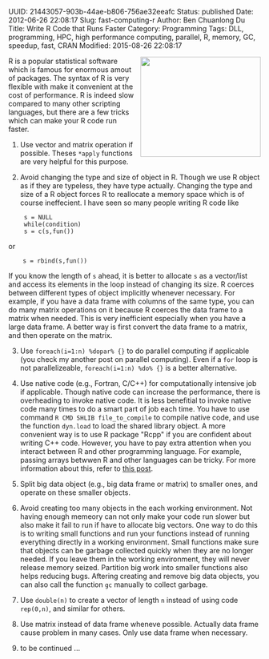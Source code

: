 UUID: 21443057-903b-44ae-b806-756ae32eeafc
Status: published
Date: 2012-06-26 22:08:17
Slug: fast-computing-r
Author: Ben Chuanlong Du
Title: Write R Code that Runs Faster
Category: Programming
Tags: DLL, programming, HPC, high performance computing, parallel, R, memory, GC, speedup, fast, CRAN
Modified: 2015-08-26 22:08:17

<img src="http://dclong.github.io/media/r/run-fast.jpg" height="200" width="240" align="right"/>

R is a popular statistical software which is famous for enormous amout of
packages. The syntax of R is very flexible with make it convenient at the cost
of performance. R is indeed slow compared to many other scripting languages, but
there are a few tricks which can make your R code run faster.

1. Use vector and matrix operation if possible. Theses `*apply` functions
are very helpful for this purpose.

2. Avoid changing the type and size of object in R. Though we use R object
as if they are typeless, they have type actually. Changing the type and size
of a R object forces R to reallocate a memory space which is of course
ineffecient. I have seen so many people writing R code like 

        s = NULL
        while(condition)    
        s = c(s,fun())

or

        s = rbind(s,fun())

If you know the length of `s` ahead, it is better to allocate `s` as a
vector/list and access its elements in the loop instead of changing its
size. R coerces between different types of object implicitly whenever necessary.
For example, if you have a data frame with columns of the same type, 
you can do many matrix operations on it because R coerces the data frame to 
a matrix when needed. This is very inefficient especially when you have a large 
data frame. A better way is first convert the data frame to a matrix,
and then operate on the matrix. 

3. Use `foreach(i=1:n) %dopar% {}` to do parallel computing if applicable
(you check my another post on parallel computing). Even if a `for` loop is
not parallelizeable, `foreach(i=1:n) %do% {}` is a better alternative. 

4. Use native code (e.g., Fortran, C/C++) for computationally intensive job if applicable. 
Though native code can increase the performance, there is overheading to invoke native code. 
It is less benefitial to invoke native code many times to do a smart part of job each time. 
You have to use command `R CMD SHLIB file_to_compile` to compile native code, 
and use the function `dyn.load` to load the shared library object. 
A more convenient way is to use R package "Rcpp" if you are confident about writing C++ code. 
However, you have to pay extra attention when you interact between R and other programming language. 
For example, passing arrays betwwen R and other languages can be tricky. 
For more information about this, refer to [this post](http://dclong.github.io/en/2012/05/r-interface-other-languages/).    

5. Split big data object (e.g., big data frame or matrix) to smaller ones,
and operate on these smaller objects.

6. Avoid creating too many objects in the each working environment. Not having
enough memeory can not only make your code run slower but also make it fail
to run if have to allocate big vectors. One way to do this is to writing
small functions and run your functions instead of running everything
directly in a working environment. Small functions make sure that objects
can be garbage collected quickly when they are no longer needed. If you leave them in
the working environment, they will never release memory seized. Partition
big work into smaller functions also helps reducing bugs. Aftering creating
and remove big data objects, you can also call the function `gc` manually to
collect garbage. 

7. Use `double(n)` to create a vector of length `n` instead of using code
`rep(0,n)`, and similar for others.

8. Use matrix instead of data frame wheneve possible. Actually data frame
cause problem in many cases. Only use data frame when necessary.


8. to be continued ...
